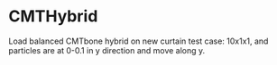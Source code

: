 # CMTHybrid
Load balanced CMTbone hybrid on new curtain test case: 10x1x1, and particles are at 0-0.1 in y direction and move along y.

